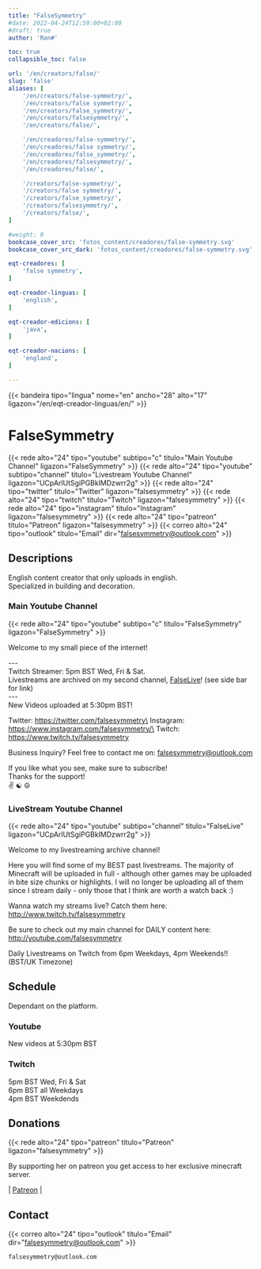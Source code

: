 ```yaml
---
title: "FalseSymmetry"
#date: 2022-04-24T12:59:00+02:00
#draft: true
author: 'Ran#'

toc: true
collapsible_toc: false

url: '/en/creators/false/'
slug: 'false'
aliases: [
    '/en/creators/false-symmetry/',
    '/en/creators/false symmetry/',
    '/en/creators/false_symmetry/',
    '/en/creators/falsesymmetry/',
    '/en/creators/false/',

    '/en/creadores/false-symmetry/',
    '/en/creadores/false symmetry/',
    '/en/creadores/false_symmetry/',
    '/en/creadores/falsesymmetry/',
    '/en/creadores/false/',

    '/creators/false-symmetry/',
    '/creators/false symmetry/',
    '/creators/false_symmetry/',
    '/creators/falsesymmetry/',
    '/creators/false/',
]

#weight: 0
bookcase_cover_src: 'fotos_content/creadores/false-symmetry.svg'
bookcase_cover_src_dark: 'fotos_content/creadores/false-symmetry.svg'

eqt-creadores: [
    'false symmetry',
]

eqt-creador-linguas: [
    'english',
]

eqt-creador-edicions: [
    'java',
]

eqt-creador-nacions: [
    'england',
]

---
```


{{< bandeira tipo="lingua" nome="en" ancho="28" alto="17" ligazon="/en/eqt-creador-linguas/en/" >}}

# FalseSymmetry

{{< rede alto="24" tipo="youtube" subtipo="c" titulo="Main Youtube Channel" ligazon="FalseSymmetry" >}}
{{< rede alto="24" tipo="youtube" subtipo="channel" titulo="Livestream Youtube Channel" ligazon="UCpArlUtSgiPGBklMDzwrr2g" >}}
{{< rede alto="24" tipo="twitter" titulo="Twitter" ligazon="falsesymmetry" >}}
{{< rede alto="24" tipo="twitch" titulo="Twitch" ligazon="falsesymmetry" >}}
{{< rede alto="24" tipo="instagram" titulo="Instagram" ligazon="falsesymmetry" >}}
{{< rede alto="24" tipo="patreon" titulo="Patreon" ligazon="falsesymmetry" >}}
{{< correo alto="24" tipo="outlook" titulo="Email" dir="falsesymmetry@outlook.com" >}}

## Descriptions

English content creator that only uploads in english.\
Specialized in building and decoration.

### Main Youtube Channel

{{< rede alto="24" tipo="youtube" subtipo="c" titulo="FalseSymmetry" ligazon="FalseSymmetry" >}}

Welcome to my small piece of the internet!

\-\-\-\
Twitch Streamer: 5pm BST Wed, Fri & Sat.\
Livestreams are archived on my second channel, [FalseLive](https://www.youtube.com/channel/UCpArlUtSgiPGBklMDzwrr2g)! (see side bar for link)\
\-\-\-\
New Videos uploaded at 5:30pm BST!

Twitter: https://twitter.com/falsesymmetry\
Instagram: https://www.instagram.com/falsesymmetry/\
Twitch: https://www.twitch.tv/falsesymmetry

Business Inquiry?
Feel free to contact me on: falsesymmetry@outlook.com

If you like what you see, make sure to subscribe!\
Thanks for the support!\
✌ ☯ ☮

### LiveStream Youtube Channel

{{< rede alto="24" tipo="youtube" subtipo="channel" titulo="FalseLive" ligazon="UCpArlUtSgiPGBklMDzwrr2g" >}}

Welcome to my livestreaming archive channel!

Here you will find some of my BEST past livestreams.
The majority of Minecraft will be uploaded in full - although other games may be uploaded in bite size chunks or highlights.
I will no longer be uploading all of them since I stream daily - only those that I think are worth a watch back :)

Wanna watch my streams live?
Catch them here:\
http://www.twitch.tv/falsesymmetry

Be sure to check out my main channel for DAILY content here: http://youtube.com/falsesymmetry

Daily Livestreams on Twitch from 6pm Weekdays, 4pm Weekends!! (BST/UK Timezone)

## Schedule

Dependant on the platform.

### Youtube

New videos at 5:30pm BST

### Twitch

5pm BST Wed, Fri & Sat\
6pm BST all Weekdays\
4pm BST Weekdends

## Donations

{{< rede alto="24" tipo="patreon" titulo="Patreon" ligazon="falsesymmetry" >}}

By supporting her on patreon you get access to her exclusive minecraft server.

|
[Patreon](https://www.patreon.com/falsesymmetry)
|

## Contact

{{< correo alto="24" tipo="outlook" titulo="Email" dir="falsesymmetry@outlook.com" >}}

```
falsesymmetry@outlook.com
```
